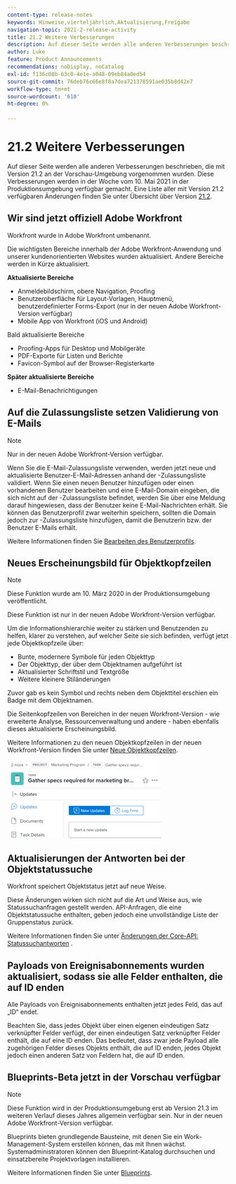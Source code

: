 ```yaml
---
content-type: release-notes
keywords: Hinweise,vierteljährlich,Aktualisierung,Freigabe
navigation-topic: 2021-2-release-activity
title: 21.2 Weitere Verbesserungen
description: Auf dieser Seite werden alle anderen Verbesserungen beschrieben, die mit Version 21.2 an der Vorschau-Umgebung vorgenommen wurden. Diese Verbesserungen werden in der Woche vom 10. Mai 2021 in der Produktionsumgebung verfügbar gemacht. Eine Liste aller mit Version 21.2 verfügbaren Änderungen finden Sie in der Übersicht über die Version 21.2.
author: Luke
feature: Product Announcements
recommendations: noDisplay, noCatalog
exl-id: f136c08b-63c0-4e1e-a048-09eb84a0ed54
source-git-commit: 76deb76c66e8f8a7dea721378591ae035b8d42e7
workflow-type: tm+mt
source-wordcount: '610'
ht-degree: 0%

---
```


# 21.2 Weitere Verbesserungen

Auf dieser Seite werden alle anderen Verbesserungen beschrieben, die mit Version 21.2 an der Vorschau-Umgebung vorgenommen wurden. Diese Verbesserungen werden in der Woche vom 10. Mai 2021 in der Produktionsumgebung verfügbar gemacht. Eine Liste aller mit Version 21.2 verfügbaren Änderungen finden Sie unter Übersicht über Version [21.2](../../../product-announcements/product-releases/21.2-release-activity/21-2-release-overview.md).

## Wir sind jetzt offiziell Adobe Workfront

Workfront wurde in Adobe Workfront umbenannt.

Die wichtigsten Bereiche innerhalb der Adobe Workfront-Anwendung und unserer kundenorientierten Websites wurden aktualisiert. Andere Bereiche werden in Kürze aktualisiert.

**Aktualisierte Bereiche**

* Anmeldebildschirm, obere Navigation, Proofing
* Benutzeroberfläche für Layout-Vorlagen, Hauptmenü, benutzerdefinierter Forms-Export (nur in der neuen Adobe Workfront-Version verfügbar)
* Mobile App von Workfront (iOS und Android)

Bald aktualisierte Bereiche

* Proofing-Apps für Desktop und Mobilgeräte
* PDF-Exporte für Listen und Berichte
* Favicon-Symbol auf der Browser-Registerkarte

**Später aktualisierte Bereiche**

* E-Mail-Benachrichtigungen

## Auf die Zulassungsliste setzen Validierung von E-Mails

>[!NOTE]
>
>Nur in der neuen Adobe Workfront-Version verfügbar.

Wenn Sie die E-Mail-Zulassungsliste verwenden, werden jetzt neue und aktualisierte Benutzer-E-Mail-Adressen anhand der -Zulassungsliste validiert. Wenn Sie einen neuen Benutzer hinzufügen oder einen vorhandenen Benutzer bearbeiten und eine E-Mail-Domain eingeben, die sich nicht auf der -Zulassungsliste befindet, werden Sie über eine Meldung darauf hingewiesen, dass der Benutzer keine E-Mail-Nachrichten erhält. Sie können das Benutzerprofil zwar weiterhin speichern, sollten die Domain jedoch zur -Zulassungsliste hinzufügen, damit die Benutzerin bzw. der Benutzer E-Mails erhält.

Weitere Informationen finden Sie [Bearbeiten des Benutzerprofils](../../../administration-and-setup/add-users/create-and-manage-users/edit-a-users-profile.md).

## Neues Erscheinungsbild für Objektkopfzeilen

>[!NOTE]
>
>Diese Funktion wurde am 10. März 2020 in der Produktionsumgebung veröffentlicht.
>
>Diese Funktion ist nur in der neuen Adobe Workfront-Version verfügbar.

Um die Informationshierarchie weiter zu stärken und Benutzenden zu helfen, klarer zu verstehen, auf welcher Seite sie sich befinden, verfügt jetzt jede Objektkopfzeile über:

* Bunte, modernere Symbole für jeden Objekttyp
* Der Objekttyp, der über dem Objektnamen aufgeführt ist
* Aktualisierter Schriftstil und Textgröße
* Weitere kleinere Stiländerungen

Zuvor gab es kein Symbol und rechts neben dem Objekttitel erschien ein Badge mit dem Objektnamen.

Die Seitenkopfzeilen von Bereichen in der neuen Workfront-Version - wie erweiterte Analyse, Ressourcenverwaltung und andere - haben ebenfalls dieses aktualisierte Erscheinungsbild.

Weitere Informationen zu den neuen Objektkopfzeilen in der neuen Workfront-Version finden Sie unter [Neue Objektkopfzeilen](../../../workfront-basics/the-new-workfront-experience/new-object-headers.md).

![](assets/product-announcement-object-header-350x179.png)

## Aktualisierungen der Antworten bei der Objektstatussuche

Workfront speichert Objektstatus jetzt auf neue Weise.

Diese Änderungen wirken sich nicht auf die Art und Weise aus, wie Statussuchanfragen gestellt werden. API-Anfragen, die eine Objektstatussuche enthalten, geben jedoch eine unvollständige Liste der Gruppenstatus zurück.

Weitere Informationen finden Sie unter [Änderungen der Core-API: Statussuchantworten](../../../wf-api/api/api-changes-search.md) .

## Payloads von Ereignisabonnements wurden aktualisiert, sodass sie alle Felder enthalten, die auf ID enden

Alle Payloads von Ereignisabonnements enthalten jetzt jedes Feld, das auf „ID“ endet.

Beachten Sie, dass jedes Objekt über einen eigenen eindeutigen Satz verknüpfter Felder verfügt, der einen eindeutigen Satz verknüpfter Felder enthält, die auf eine ID enden. Das bedeutet, dass zwar jede Payload alle zugehörigen Felder dieses Objekts enthält, die auf ID enden, jedes Objekt jedoch einen anderen Satz von Feldern hat, die auf ID enden.

## Blueprints-Beta jetzt in der Vorschau verfügbar

>[!NOTE]
>
>Diese Funktion wird in der Produktionsumgebung erst ab Version 21.3 im weiteren Verlauf dieses Jahres allgemein verfügbar sein. Nur in der neuen Adobe Workfront-Version verfügbar.

Blueprints bieten grundlegende Bausteine, mit denen Sie ein Work-Management-System erstellen können, das mit Ihnen wächst. Systemadministratoren können den Blueprint-Katalog durchsuchen und einsatzbereite Projektvorlagen installieren.

Weitere Informationen finden Sie unter [Blueprints](../../../administration-and-setup/blueprints/blueprints.md).

